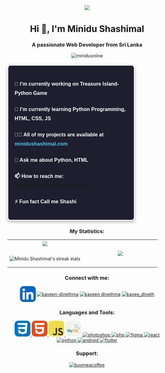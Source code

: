 <p align="center"><img src="https://github.com/7oSkaaa/7oSkaaa/blob/main/Images/about_me.gif?raw=true" width="100px"></p>

<h1 align="center">Hi 👋, I'm Minidu Shashimal</h1>
<h3 align="center">A passionate Web Developer from Sri Lanka</h3>

<p align="center">
  <img src="https://komarev.com/ghpvc/?username=miniduonline&label=Profile%20views&color=0e75b6&style=flat" alt="miniduonline" />
</p>

<table align="center" style="width:80%; border-collapse: collapse; margin-top: 20px; background-color: #1e1e2f; color: #ffffff; border-radius: 10px; overflow: hidden; box-shadow: 0px 4px 10px rgba(0,0,0,0.3); border: 3px solid #ffffff;">
  <tr>
    <td style="padding: 20px; text-align: left; font-family: Arial, sans-serif; font-size: 16px; line-height: 1.8;">
      <ul style="list-style: none; padding: 0; margin: 0;">
        <li><h4>🔭 I’m currently working on <strong>Treasure Island-Python Game</strong></h4></li>
        <li><h4>🌱 I’m currently learning <strong>Python Programming, HTML, CSS, JS</strong></h4></li>
        <li><h4>👨‍💻 All of my projects are available at <a href="https://minidushashimal.com" target="_blank" style="color: #4fc3f7; text-decoration: none;">minidushashimal.com</a></h4></li>
        <li><h4>💬 Ask me about <strong>Python, HTML</strong></h4></li>
<li>
  <h4>📫 How to reach me: 
    <a href="mailto:minidushashimal@gmail.com"><strong>minidushashimal@gmail.com</strong></a>
  </h4>
</li>
        <li><h4>⚡ Fun fact <strong>Call me Shashi</strong></h4></li>
      </ul>
    </td>
  </tr>
</table>






<h3 align="center">My Statistics:</h3>
<p align="center">
  <table align="center">
    <tr border="none">
      <td width="50%" align="center">
        <img align="center" src="https://github-readme-stats.vercel.app/api?username=miniduonline&theme=dark&show_icons=true&count_private=true" />
        <br><br>
        <p align="center">
          <img
            title="🔥 Get streak stats for your profile at git.io/streak-stats"
            alt="Minidu Shashimal's streak stats"
            src="https://streak-stats.demolab.com/?user=miniduonline&theme=dark&hide_border=false"
          />
        </p>
      </td>
      <td width="50%" align="center">
        <img align="center" src="https://github-readme-stats.anuraghazra1.vercel.app/api/top-langs/?username=miniduonline&theme=dark&hide_border=false&no-bg=true&no-frame=true&langs_count=10" />
      </td>
    </tr>
  </table>
</p>

<h3 align="center">Connect with me:</h3>
<p align="center">
<a href="https://linkedin.com/in/miniduonline" target="blank"><img align="center" src="https://github.com/tandpfun/skill-icons/blob/main/icons/LinkedIn.svg" alt="kaveendinethma" height="50" width="50" /></a>
<a href="https://stackoverflow.com/users/27872198" target="blank"><img align="center" src="https://raw.githubusercontent.com/rahuldkjain/github-profile-readme-generator/master/src/images/icons/Social/stack-overflow.svg" alt="kaveen-dinethma" height="50" width="50" /></a>
<a href="https://fb.com/miniduonlineFB" target="blank"><img align="center" src="https://raw.githubusercontent.com/rahuldkjain/github-profile-readme-generator/master/src/images/icons/Social/facebook.svg" alt="kaveen dinethma" height="50" width="50" /></a>
<a href="https://www.instagram.com/miniduonline/" target="blank"><img align="center" src="https://www.edigitalagency.com.au/wp-content/uploads/new-Instagram-icon-png-full-colour.png" alt="kavee_dineth" height="50" width="50" /></a>
</p>

<h3 align="center">Languages and Tools:</h3>
<p align="center">
  <a href="https://www.w3schools.com/css/" target="_blank" rel="noreferrer">
    <img src="https://github.com/tandpfun/skill-icons/blob/main/icons/CSS.svg" alt="css3" width="50" height="50"/>
  </a>
  <a href="https://www.w3.org/html/" target="_blank" rel="noreferrer">
    <img src="https://github.com/tandpfun/skill-icons/blob/main/icons/HTML.svg" alt="html5" width="50" height="50"/>
  </a>
  <a href="https://developer.mozilla.org/en-US/docs/Web/JavaScript" target="_blank" rel="noreferrer">
    <img src="https://github.com/tandpfun/skill-icons/blob/main/icons/JavaScript.svg" alt="javascript" width="50" height="50"/>
  </a>
  <a href="https://www.mysql.com/" target="_blank" rel="noreferrer">
    <img src="https://github.com/tandpfun/skill-icons/blob/main/icons/MySQL-Light.svg" alt="mysql" width="50" height="50"/>
  </a>
  <a href="https://www.photoshop.com/en" target="_blank" rel="noreferrer">
    <img src="https://github.com/Scar1109/skill-icons/blob/Scar1109/icons/Photoshop.svg" alt="photoshop" width="50" height="50"/>
  </a>
  <a href="https://www.php.net" target="_blank" rel="noreferrer">
    <img src="https://github.com/Scar1109/skill-icons/blob/Scar1109/icons/PHP-Light.svg" alt="php" width="50" height="50"/>
  </a>
  <a href="https://www.figma.com/" target="_blank" rel="noreferrer">
    <img src="https://github.com/Scar1109/skill-icons/blob/main/icons/Figma-Light.svg" alt="figma" width="50" height="50"/>
  </a>
  <a href="https://reactjs.org/" target="_blank" rel="noreferrer">
    <img src="https://github.com/Scar1109/skill-icons/blob/main/icons/React-Light.svg" alt="react" width="50" height="50"/>
  </a>
  <a href="https://www.python.org" target="_blank" rel="noreferrer">
    <img src="https://github.com/Scar1109/skill-icons/blob/main/icons/Python-Light.svg" alt="python" width="50" height="50"/>
  </a>
  <a href="https://developer.android.com" target="_blank" rel="noreferrer">
    <img src="https://github.com/Scar1109/skill-icons/blob/main/icons/AndroidStudio-Light.svg" alt="android" width="50" height="50"/>
  </a>
  <a href="https://flutter.dev" target="_blank" rel="noreferrer">
    <img src="https://github.com/Scar1109/skill-icons/blob/main/icons/Flutter-Light.svg" alt="flutter" width="50" height="50"/>
  </a>
</p>

<h3 align="center">Support:</h3>
<p align="center">
  <a href="https://www.buymeacoffee.com/miniduonline">
    <img align="center" src="https://cdn.buymeacoffee.com/buttons/v2/default-yellow.png" height="50" width="210" alt="buymeacoffee" />
  </a>
</p>
